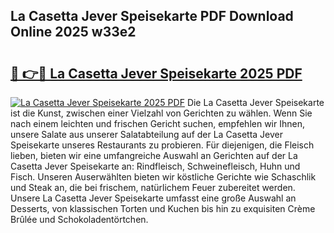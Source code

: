 ## La Casetta Jever Speisekarte PDF Download Online 2025 w33e2

# <h2><a href="http://gc92a9.nevu.top/?p=La+Casetta+Jever+Speisekarte">🔗 👉🔴 La Casetta Jever Speisekarte 2025 PDF</a></h2>

[![La Casetta Jever Speisekarte 2025 PDF](https://i.imgur.com/dBaPXMq.png)](http://gc92a9.nevu.top/?p=La+Casetta+Jever+Speisekarte)
Die La Casetta Jever Speisekarte ist die Kunst, zwischen einer Vielzahl von Gerichten zu wählen. Wenn Sie nach einem leichten und frischen Gericht suchen, empfehlen wir Ihnen, unsere Salate aus unserer Salatabteilung auf der La Casetta Jever Speisekarte unseres Restaurants zu probieren. Für diejenigen, die Fleisch lieben, bieten wir eine umfangreiche Auswahl an Gerichten auf der La Casetta Jever Speisekarte an: Rindfleisch, Schweinefleisch, Huhn und Fisch. Unseren Auserwählten bieten wir köstliche Gerichte wie Schaschlik und Steak an, die bei frischem, natürlichem Feuer zubereitet werden. Unsere La Casetta Jever Speisekarte umfasst eine große Auswahl an Desserts, von klassischen Torten und Kuchen bis hin zu exquisiten Crème Brûlée und Schokoladentörtchen.
